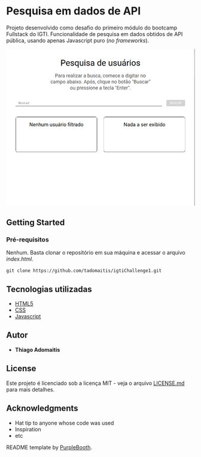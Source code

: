 # Pesquisa em dados de API

Projeto desenvolvido como desafio do primeiro módulo do bootcamp Fullstack do IGTI. Funcionalidade de pesquisa em dados obtidos de API pública, usando apenas Javascript puro (*no frameworks*).

![](assets/mainScreen.gif)

## Getting Started

### Pré-requisitos

Nenhum. Basta clonar o repositório em sua máquina e acessar o arquivo *index.html*.

```
git clone https://github.com/tadomaitis/igtiChallenge1.git
```

## Tecnologias utilizadas

* [HTML5](https://dev.w3.org/html5/spec-LC/)
* [CSS](https://developer.mozilla.org/en-US/docs/Web/CSS)
* [Javascript](http://vanilla-js.com/)

## Autor

* **Thiago Adomaitis**


## License

Este projeto é licenciado sob a licença MIT - veja o arquivo [LICENSE.md](LICENSE.md) para mais detalhes.

## Acknowledgments

* Hat tip to anyone whose code was used
* Inspiration
* etc

README template by [PurpleBooth](https://github.com/PurpleBooth).